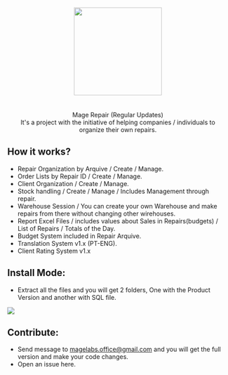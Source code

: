 <h1 align="center">
  <img  src="https://i.imgur.com/hvXHfzi.png" height="auto" width="200" />
  <br/>
</h1>

<p align="center"><br>Mage Repair (Regular Updates)</br>
It's a project with the initiative of helping companies / individuals to organize their own repairs.</p>

## How it works? 

- Repair Organization by Arquive / Create / Manage.
- Order Lists by Repair ID / Create / Manage.
- Client Organization / Create / Manage.
- Stock handling / Create / Manage / Includes Management through repair.
- Warehouse Session / You can create your own Warehouse and make repairs from there without changing other wirehouses.
- Report Excel Files / includes values about Sales in Repairs(budgets) / List of Repairs / Totals of the Day.
- Budget System included in Repair Arquive.
- Translation System v1.x (PT-ENG).
- Client Rating System v1.x

## Install Mode:
- Extract all the files and you will get 2 folders, One with the Product Version and another with SQL file.

<img src="https://i.imgur.com/Wa3eQJv.png">

## Contribute:
- Send message to magelabs.office@gmail.com and you will get the full version and make your code changes.
- Open an issue here.
